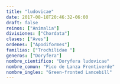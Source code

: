 ```yaml
---
title: "ludovicae"
date: 2017-08-18T20:46:32-06:00
draft: false
reinos: ["Animalia"]
divisiones: ["Chordata"]
clases: ["Aves"]
ordenes: ["Apodiformes"]
familias: ["Trochilidae "]
generos: ["Doryfera"]
nombre_cientifico: "Doryfera ludovicae"
nombre_comun: "Pico de Lanza Frentiverde"
nombre_ingles: "Green-fronted Lancebill"
---
```

